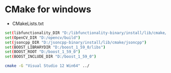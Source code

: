 # CMake for windows


- CMakeLists.txt 


```sh
set(libfunctionality_DIR "D:/libfunctionality-binary/install/lib/cmake/libfunctionality")
set(OpenCV_DIR "D:/opencv/build")
set(jsoncpp_DIR "D:/jsoncpp-binary/install/lib/cmake/jsoncpp")
set(BOOST_LIBRARYDIR "D:/boost_1_59_0/libs")
set(BOOST_ROOT "D:/boost_1_59_0")
set(BOOST_INCLUDE_DIR "D:/boost_1_59_0")
```


```sh
cmake -G "Visual Studio 12 Win64" ../
```